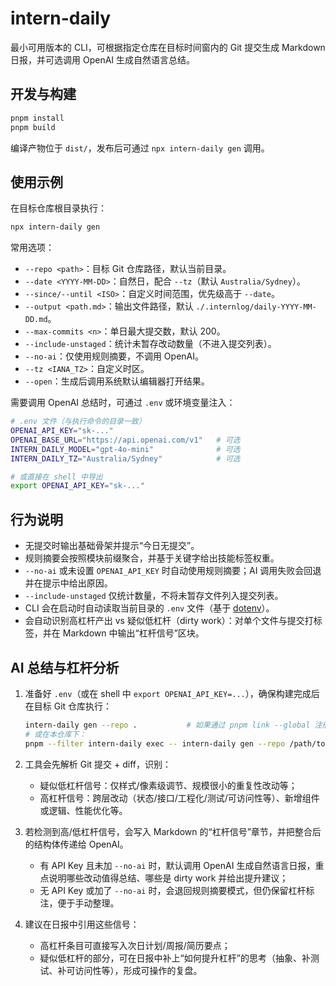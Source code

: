 # intern-daily

最小可用版本的 CLI，可根据指定仓库在目标时间窗内的 Git 提交生成 Markdown 日报，并可选调用 OpenAI 生成自然语言总结。

## 开发与构建

```bash
pnpm install
pnpm build
```

编译产物位于 `dist/`，发布后可通过 `npx intern-daily gen` 调用。

## 使用示例

在目标仓库根目录执行：

```bash
npx intern-daily gen
```

常用选项：

- `--repo <path>`：目标 Git 仓库路径，默认当前目录。
- `--date <YYYY-MM-DD>`：自然日，配合 `--tz`（默认 `Australia/Sydney`）。
- `--since/--until <ISO>`：自定义时间范围，优先级高于 `--date`。
- `--output <path.md>`：输出文件路径，默认 `./.internlog/daily-YYYY-MM-DD.md`。
- `--max-commits <n>`：单日最大提交数，默认 200。
- `--include-unstaged`：统计未暂存改动数量（不进入提交列表）。
- `--no-ai`：仅使用规则摘要，不调用 OpenAI。
- `--tz <IANA_TZ>`：自定义时区。
- `--open`：生成后调用系统默认编辑器打开结果。

需要调用 OpenAI 总结时，可通过 `.env` 或环境变量注入：

```bash
# .env 文件（与执行命令的目录一致）
OPENAI_API_KEY="sk-..."
OPENAI_BASE_URL="https://api.openai.com/v1"   # 可选
INTERN_DAILY_MODEL="gpt-4o-mini"              # 可选
INTERN_DAILY_TZ="Australia/Sydney"            # 可选

# 或直接在 shell 中导出
export OPENAI_API_KEY="sk-..."
```

## 行为说明

- 无提交时输出基础骨架并提示“今日无提交”。
- 规则摘要会按照模块前缀聚合，并基于关键字给出技能标签权重。
- `--no-ai` 或未设置 `OPENAI_API_KEY` 时自动使用规则摘要；AI 调用失败会回退并在提示中给出原因。
- `--include-unstaged` 仅统计数量，不将未暂存文件列入提交列表。
- CLI 会在启动时自动读取当前目录的 `.env` 文件（基于 [dotenv](https://github.com/motdotla/dotenv)）。
- 会自动识别高杠杆产出 vs 疑似低杠杆（dirty work）：对单个文件与提交打标签，并在 Markdown 中输出“杠杆信号”区块。

## AI 总结与杠杆分析

1. 准备好 `.env`（或在 shell 中 `export OPENAI_API_KEY=...`），确保构建完成后在目标 Git 仓库执行：

   ```bash
   intern-daily gen --repo .           # 如果通过 pnpm link --global 注册
   # 或在本仓库下：
   pnpm --filter intern-daily exec -- intern-daily gen --repo /path/to/repo
   ```

2. 工具会先解析 Git 提交 + diff，识别：
   - 疑似低杠杆信号：仅样式/像素级调节、规模很小的重复性改动等；
   - 高杠杆信号：跨层改动（状态/接口/工程化/测试/可访问性等）、新增组件或逻辑、性能优化等。

3. 若检测到高/低杠杆信号，会写入 Markdown 的“杠杆信号”章节，并把整合后的结构体传递给 OpenAI。
   - 有 API Key 且未加 `--no-ai` 时，默认调用 OpenAI 生成自然语言日报，重点说明哪些改动值得总结、哪些是 dirty work 并给出提升建议；
   - 无 API Key 或加了 `--no-ai` 时，会退回规则摘要模式，但仍保留杠杆标注，便于手动整理。

4. 建议在日报中引用这些信号：
   - 高杠杆条目可直接写入次日计划/周报/简历要点；
   - 疑似低杠杆的部分，可在日报中补上“如何提升杠杆”的思考（抽象、补测试、补可访问性等），形成可操作的复盘。
